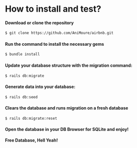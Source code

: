 # How to install and test?
#### Download or clone the repository
```sh
$ git clone https://github.com/AniMoure/airbnb.git
```
#### Run the command to install the necessary gems
```sh
$ bundle install
```
#### Update your database structure with the migration command: 
```sh
$ rails db:migrate
```

#### Generate data into your database:
```sh
$ rails db:seed
```

#### Clears the database and runs migration on a fresh database
```sh
$ rails db:migrate:reset
```

#### Open the database in your DB Browser for SQLite and enjoy! 


**Free Database, Hell Yeah!**
